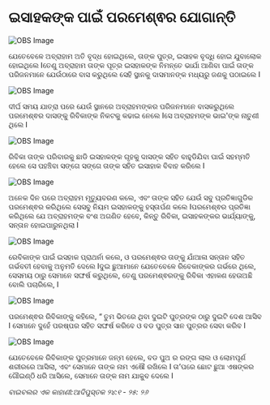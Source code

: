 # ଇସାହକଙ୍କ ପାଇଁ ପରମେଶ୍ଵର ଯୋଗାନ୍ତି

![OBS Image](https://cdn.door43.org/obs/jpg/360px/obs-en-06-01.jpg)

ଯେତେବେଳେ ଅବ୍ରାହାମ ଅତି ବୃଦ୍ଧ ହୋଇଥିଲେ, ତାଙ୍କ ପୁତ୍ର, ଇସାହକ ବୃଦ୍ଧି ହୋଇ ଯୁବାଲୋକ ହୋଇଥିଲେ Iତେଣୁ ଅବ୍ରାହାମ ତାଙ୍କ ପୂତ୍ର ଇସହାକଙ୍କ ନିମନ୍ତେ ଭାର୍ଯା ଆଣିବା ପାଇଁ ତାଙ୍କ ପରିଜନମାନେ ଯେଉଁଠାରେ ବାସ କରୁଥିଲେ ସେହି ସ୍ଥାନକୁ ଦାସମାନଙ୍କ ମଧ୍ୟରୁ ଜଣକୁ ପଠାଇଲେ I

![OBS Image](https://cdn.door43.org/obs/jpg/360px/obs-en-06-02.jpg)

ଦୀର୍ଘ ସମୟ ଯାତ୍ରା ପରେ ଯେଉଁ ସ୍ଥାନରେ ଅବ୍ରାହମଙ୍କର ପରିଜନମାନେ ବାସକରୁଥିଲେ ପରମେଶ୍ଵର  ଦାସଙ୍କୁ ରିବିକାଙ୍କ ନିକଟକୁ କଢାଇ ନେଲେ Iସେ ଅବ୍ରାହମଙ୍କ ଭାଇ'ଙ୍କ ନାତୁଣୀ ଥିଲେ I

![OBS Image](https://cdn.door43.org/obs/jpg/360px/obs-en-06-03.jpg)

ରିବିକା ତାଙ୍କ ପରିବାରକୁ ଛାଡି ଇସହାକଙ୍କ ଗୃହକୁ ଦାସଙ୍କ ସହିତ ବାହୁଡିଯିବା ପାଇଁ ସହମ୍ମତି ହେଲେ ସେ ପହଞ୍ଚିବା ସଙ୍ଗେ ସଙ୍ଗେ ତାଙ୍କ ସହିତ ଇସାହାକ ବିବାହ କରିଲେ I

![OBS Image](https://cdn.door43.org/obs/jpg/360px/obs-en-06-04.jpg)

ଅନେକ ଦିନ ପରେ ଅବ୍ରାହମ ମୃତ୍ୟୁବରଣ କଲେ, ଏବଂ ତାଙ୍କ ସହିତ ଯେଉଁ ସବୁ ପ୍ରତିଜ୍ଞାଗୁଡିକ ପରମେଶ୍ଵର କରିଥିଲେ  ସେସବୁ ନିୟମ ଇସହାକଙ୍କୁ ହସ୍ତାର୍ପଣ କଲେ Iପରମେଶ୍ଵର ପ୍ରତିଜ୍ଞା କରିଥିଲେ ଯେ ଅବ୍ରାହମଙ୍କ ବଂଶ ଅଗଣିତ ହେବେ, କିନ୍ତୁ ରିବିକା, ଇସାହକଙ୍କର ଭାର୍ଯ୍ୟାଙ୍କୁ, ସନ୍ତାନ ହୋଇପାରୁନଥିଲା I 

![OBS Image](https://cdn.door43.org/obs/jpg/360px/obs-en-06-05.jpg)

ରେବିକାଙ୍କ ପାଇଁ ଇସହାକ ପ୍ରାଥର୍ନା କଲେ, ଓ ପରମେଶ୍ଵର ତାଙ୍କୁ ଯାଁଆଳା ସନ୍ତାନ ସହିତ ଗର୍ଭବତୀ ହେବାକୁ ଅନୁମତି ଦେଲେ Iଦୁଇ ଛୁଆମାନେ ଯେତେବେଳେ ରିବେକାଙ୍କର ଗର୍ଭରେ ଥିଲେ, ସେସମୟ ଠାରୁ ସେମାନେ ସଙ୍ଘର୍ଷ କରୁଥିଲେ, ତେଣୁ ପରମେଶ୍ଵରଙ୍କୁ ରିବିକା ଏହାକଣ ହେଉଅଛି ବୋଲି ପଚାରିଲେ, I 

![OBS Image](https://cdn.door43.org/obs/jpg/360px/obs-en-06-06.jpg)

ପରମେଶ୍ଵର ରିବିକାଙ୍କୁ କହିଲେ, “ ତୁମ ଭିତରେ ଥିବା ଦୁଇଟି ପୁତ୍ରଙ୍କ ଠାରୁ ଦୁଇଟି ଦେଶ ଆସିବ I ସେମାନେ ଦୁହେଁ ପରଷ୍ପର ସହିତ ସଙ୍ଘର୍ଷ କରିବେ ଓ ବଡ ପୁତ୍ର ସାନ ପୁତ୍ରର ସେବା କରିବ I

![OBS Image](https://cdn.door43.org/obs/jpg/360px/obs-en-06-07.jpg)

ଯେତେବେଳେ ରିବିକାଙ୍କ ପୁତ୍ରମାନେ ଜନ୍ମ ହେଲେ, ବଡ ପୁଅ ର ରଙ୍ଗ ଲାଲ ଓ ଲୋମପୂର୍ଣ ଶରୀରରେ ଆସିଲା, ଏବଂ ସେମାନେ ତାଙ୍କ ନାମ ଏଷୌ ରଖିଲେ I ତା’ପରେ ଛୋଟ ଛୁଆ ଏଷଙ୍କର ଗୌଇଣ୍ଠି ଧରି ଆସିଲେ, ସେମାନେ ତାଙ୍କ ନାମ ଯାକୁବ ଦେଲେ I 

_ବାଇବଲର ଏକ କାହାଣୀ:ଆଦିପୁସ୍ତକ ୨୪:୧ - ୨୫: ୨୬_